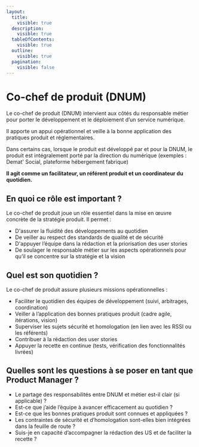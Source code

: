 ```yaml
---
layout:
  title:
    visible: true
  description:
    visible: true
  tableOfContents:
    visible: true
  outline:
    visible: true
  pagination:
    visible: false
---
```


# Co-chef de produit (DNUM)

Le co-chef de produit (DNUM) intervient aux côtés du responsable métier pour porter le développement et le déploiement d’un service numérique.

Il apporte un appui opérationnel et veille à la bonne application des pratiques produit et réglementaires.

Dans certains cas, lorsque le produit est développé par et pour la DNUM, le produit est intégralement porté par la direction du numérique (exemples : Demat' Social, plateforme hébergement fabrique)

**Il agit comme un facilitateur, un référent produit et un coordinateur du quotidien.**

## En quoi ce rôle est important ?

Le co-chef de produit joue un rôle essentiel dans la mise en œuvre concrète de la stratégie produit. Il permet :

* D'assurer la fluidité des développements au quotidien
* De veiller au respect des standards de qualité et de sécurité
* D'appuyer l’équipe dans la rédaction et la priorisation des user stories
* De soulager le responsable métier sur les aspects opérationnels pour qu’il se concentre sur la stratégie et la vision

## Quel est son quotidien ?

Le co-chef de produit assure plusieurs missions opérationnelles :

* Faciliter le quotidien des équipes de développement (suivi, arbitrages, coordination)
* Veiller à l’application des bonnes pratiques produit (cadre agile, itérations, vision)
* Superviser les sujets sécurité et homologation (en lien avec les RSSI ou les référents)
* Contribuer à la rédaction des user stories
* Appuyer la recette en continue (tests, vérification des fonctionnalités livrées)

## Quelles sont les questions à se poser en tant que Product Manager ?

* Le partage des responsabilités entre DNUM et métier est-il clair (si applicable) ?
* Est-ce que j’aide l’équipe à avancer efficacement au quotidien ?
* Est-ce que les bonnes pratiques produit sont connues et appliquées ?
* Les contraintes de sécurité et d’homologation sont-elles bien intégrées dans la feuille de route ?
* Suis-je en capacité d’accompagner la rédaction des US et de faciliter la recette ?
